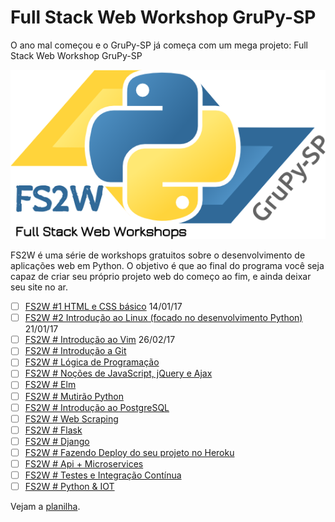 # Full Stack Web Workshop GruPy-SP

O ano mal começou e o GruPy-SP já começa com um mega projeto: Full Stack Web Workshop GruPy-SP

![fs2w](img/fs2w.png)

FS2W é uma série de workshops gratuitos sobre o desenvolvimento de aplicações web em Python. O objetivo é que ao final do programa você seja capaz de criar seu próprio projeto web do começo ao fim, e ainda deixar seu site no ar.

- [ ] [FS2W #1 HTML e CSS básico](html-e-css-basico.md) 14/01/17
- [ ] [FS2W #2 Introdução ao Linux (focado no desenvolvimento Python)](linux.md) 21/01/17
- [ ] [FS2W # Introdução ao Vim](vim.md) 26/02/17
- [ ] [FS2W # Introdução a Git](introducao-a-git.md)
- [ ] [FS2W # Lógica de Programação](logica-de-programacao.md)
- [ ] [FS2W # Noções de JavaScript, jQuery e Ajax](nocoes-de-javascript-jquery-ajax.md)
- [ ] [FS2W # Elm](elm.md)
- [ ] [FS2W # Mutirão Python](mutirao-python.md)
- [ ] [FS2W # Introdução ao PostgreSQL](introducao-ao-postgresql.md)
- [ ] [FS2W # Web Scraping](web-scraping.md)
- [ ] [FS2W # Flask](flask.md)
- [ ] [FS2W # Django](django.md)
- [ ] [FS2W # Fazendo Deploy do seu projeto no Heroku](fazendo-deploy-do-seu-projeto-no-heroku.md)
- [ ] [FS2W # Api + Microservices](api-e-microservices.md)
- [ ] [FS2W # Testes e Integração Contínua](testes-e-integracao-continua.md)
- [ ] [FS2W # Python & IOT](iot.md)

Vejam a [planilha](https://docs.google.com/spreadsheets/d/1x6G5Pv6FP-C1lYnE7s-5HmcfxekqkReyee-R3kzEBDw/edit?usp=sharing).
